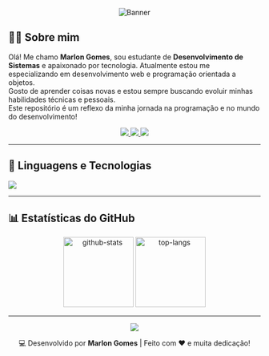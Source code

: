 <!-- README.md - Srmarlongs | Dark Blue Clean -->

<!-- ===== BANNER ===== -->
<p align="center">
  <img src="https://capsule-render.vercel.app/api?type=waving&color=0:1e3a8a,100:0f172a&height=180&section=header&text=Marlon%20Gomes&fontSize=48&fontColor=FFFFFF&animation=fadeIn&fontAlignY=40" alt="Banner" />
</p>


<!-- ===== SOBRE MIM ===== -->
## 👨‍💻 Sobre mim

Olá! Me chamo **Marlon Gomes**, sou estudante de **Desenvolvimento de Sistemas** e apaixonado por tecnologia. Atualmente estou me especializando em desenvolvimento web e programação orientada a objetos.  
Gosto de aprender coisas novas e estou sempre buscando evoluir minhas habilidades técnicas e pessoais.  
Este repositório é um reflexo da minha jornada na programação e no mundo do desenvolvimento!

<p align="center">
  <a href="mailto:marlong2008silva@gmail.com">
    <img src="https://img.shields.io/badge/Email-D14836?style=for-the-badge&logo=gmail&logoColor=white" />
  </a>
  <a href="https://www.linkedin.com/in/marlon-gomes-a07390308">
    <img src="https://img.shields.io/badge/LinkedIn-0A66C2?style=for-the-badge&logo=linkedin&logoColor=white" />
  </a>
  <a href="https://wa.me/55SEU_NUMERO">
    <img src="https://img.shields.io/badge/WhatsApp-25D366?style=for-the-badge&logo=whatsapp&logoColor=white" />
  </a>
</p>

---

<!-- ===== LINGUAGENS E TECNOLOGIAS APRENDIDAS ===== -->
## 🧠 Linguagens e Tecnologias 
<img src="https://skillicons.dev/icons?i=java,html,css,js,mysql,python,cpp,git,github,vscode" />

---

<!-- ===== ESTATÍSTICAS DO GITHUB ===== -->
## 📊 Estatísticas do GitHub
<p align="center">
  <img alt="github-stats" src="https://github-readme-stats.vercel.app/api?username=Srmarlongs&show_icons=true&theme=tokyonight&count_private=true" height="140" />
  <img alt="top-langs" src="https://github-readme-stats.vercel.app/api/top-langs/?username=Srmarlongs&layout=compact&theme=tokyonight&langs_count=8" height="140" />
</p>

---

<!-- ===== RODAPÉ ===== -->
<p align="center">
  <img src="https://capsule-render.vercel.app/api?type=waving&color=0:0f172a,100:1e3a8a&height=120&section=footer" />
</p>
<p align="center">
  💻 Desenvolvido por <strong>Marlon Gomes</strong> | Feito com ❤️ e muita dedicação!
</p>
